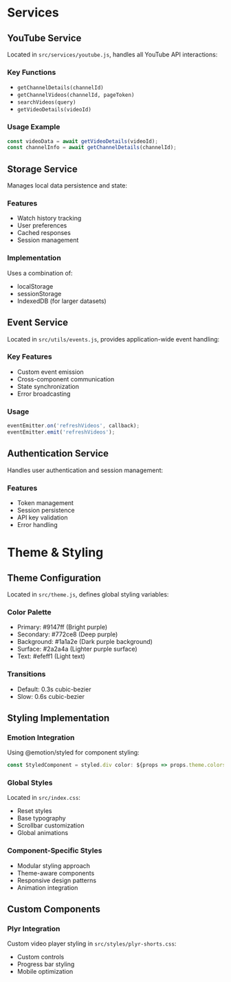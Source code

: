# Services

## YouTube Service

Located in `src/services/youtube.js`, handles all YouTube API interactions:

### Key Functions

- `getChannelDetails(channelId)`
- `getChannelVideos(channelId, pageToken)`
- `searchVideos(query)`
- `getVideoDetails(videoId)`

### Usage Example
```javascript
const videoData = await getVideoDetails(videoId);
const channelInfo = await getChannelDetails(channelId);
```

## Storage Service

Manages local data persistence and state:

### Features

- Watch history tracking
- User preferences
- Cached responses
- Session management

### Implementation

Uses a combination of:
- localStorage
- sessionStorage
- IndexedDB (for larger datasets)

## Event Service

Located in `src/utils/events.js`, provides application-wide event handling:

### Key Features

- Custom event emission
- Cross-component communication
- State synchronization
- Error broadcasting

### Usage
```javascript
eventEmitter.on('refreshVideos', callback);
eventEmitter.emit('refreshVideos');
```


## Authentication Service

Handles user authentication and session management:

### Features

- Token management
- Session persistence
- API key validation
- Error handling
# Theme & Styling

## Theme Configuration

Located in `src/theme.js`, defines global styling variables:

### Color Palette
- Primary: #9147ff (Bright purple)
- Secondary: #772ce8 (Deep purple)
- Background: #1a1a2e (Dark purple background)
- Surface: #2a2a4a (Lighter purple surface)
- Text: #efeff1 (Light text)

### Transitions
- Default: 0.3s cubic-bezier
- Slow: 0.6s cubic-bezier

## Styling Implementation

### Emotion Integration

Using @emotion/styled for component styling:
```javascript
const StyledComponent = styled.div color: ${props => props.theme.colors.primary}; transition: ${props => props.theme.transitions.default};;
```


### Global Styles

Located in `src/index.css`:
- Reset styles
- Base typography
- Scrollbar customization
- Global animations

### Component-Specific Styles

- Modular styling approach
- Theme-aware components
- Responsive design patterns
- Animation integration

## Custom Components

### Plyr Integration
Custom video player styling in `src/styles/plyr-shorts.css`:
- Custom controls
- Progress bar styling
- Mobile optimization
